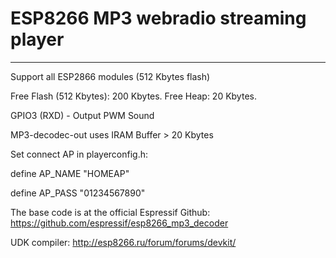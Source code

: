 # ESP8266 MP3 webradio streaming player 
---
Support all ESP2866 modules (512 Kbytes flash)

Free Flash (512 Kbytes): 200 Kbytes.
Free Heap: 20 Kbytes.

GPIO3 (RXD) - Output PWM Sound

MP3-decodec-out uses IRAM Buffer > 20 Kbytes

Set connect AP in playerconfig.h: 

define AP_NAME "HOMEAP"

define AP_PASS "01234567890"

The base code is at the official Espressif Github: 
https://github.com/espressif/esp8266_mp3_decoder

UDK compiler: 
http://esp8266.ru/forum/forums/devkit/
